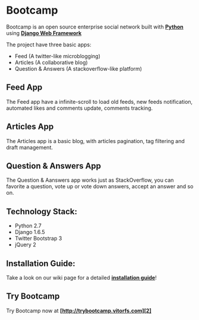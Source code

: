 Bootcamp
========

Bootcamp is an open source enterprise social network built with **[Python][0]** using **[Django Web Framework][1]**

The project have three basic apps:

* Feed (A twitter-like microblogging)
* Articles (A collaborative blog)
* Question & Answers (A stackoverflow-like platform)

Feed App
----
The Feed app have a infinite-scroll to load old feeds, new feeds notification, automated likes and comments update, comments tracking.


Articles App
----
The Articles app is a basic blog, with articles pagination, tag filtering and draft management.


Question & Answers App
----
The Question & Aanswers app works just as StackOverflow, you can favorite a question, vote up or vote down answers, accept an answer and so on.


Technology Stack:
----
* Python 2.7  
* Django 1.6.5
* Twitter Bootstrap 3
* jQuery 2


Installation Guide:
----
Take a look on our wiki page for a detailed **[installation guide][3]**!


Try Bootcamp
----
Try Bootcamp now at **[http://trybootcamp.vitorfs.com][2]**

[0]: https://www.python.org
[1]: https://www.djangoproject.com
[2]: http://trybootcamp.vitorfs.com
[3]: https://github.com/vitorfs/bootcamp/wiki/Installing-and-Running-Bootcamp
